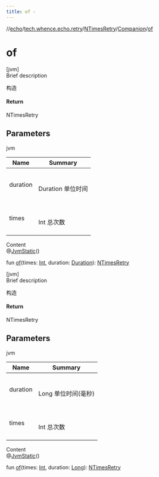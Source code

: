 ```yaml
---
title: of -
---
```

//[echo](../../../index.md)/[tech.whence.echo.retry](../../index.md)/[NTimesRetry](../index.md)/[Companion](index.md)/[of](of.md)



# of  
[jvm]  
Brief description  


构造



#### Return  


NTimesRetry



## Parameters  
  
jvm  
  
|  Name|  Summary| 
|---|---|
| duration| <br><br>Duration 单位时间<br><br>
| times| <br><br>Int 总次数<br><br>
  
  
Content  
@[JvmStatic](https://kotlinlang.org/api/latest/jvm/stdlib/kotlin.jvm/-jvm-static/index.html)()  
  
fun [of](of.md)(times: [Int](https://kotlinlang.org/api/latest/jvm/stdlib/kotlin/-int/index.html), duration: [Duration](https://docs.oracle.com/javase/8/docs/api/java/time/Duration.html)): [NTimesRetry](../index.md)  


[jvm]  
Brief description  


构造



#### Return  


NTimesRetry



## Parameters  
  
jvm  
  
|  Name|  Summary| 
|---|---|
| duration| <br><br>Long 单位时间(毫秒)<br><br>
| times| <br><br>Int 总次数<br><br>
  
  
Content  
@[JvmStatic](https://kotlinlang.org/api/latest/jvm/stdlib/kotlin.jvm/-jvm-static/index.html)()  
  
fun [of](of.md)(times: [Int](https://kotlinlang.org/api/latest/jvm/stdlib/kotlin/-int/index.html), duration: [Long](https://kotlinlang.org/api/latest/jvm/stdlib/kotlin/-long/index.html)): [NTimesRetry](../index.md)  



